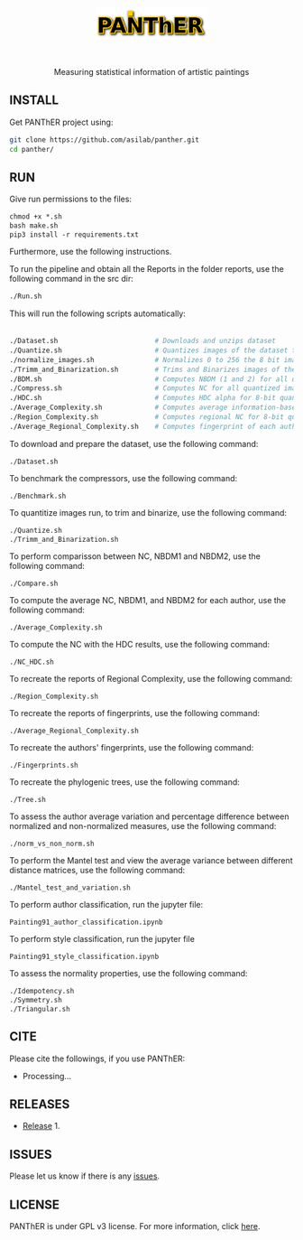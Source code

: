 <p align="center">
<img src="imgs/logo.png" alt="Panther" width="200" border="0" /></p>
<br>
<p align="center">
Measuring statistical information of artistic paintings
</p>

## INSTALL
Get PANThER project using:
```bash
git clone https://github.com/asilab/panther.git
cd panther/

```

## RUN
Give run permissions to the files:
```
chmod +x *.sh
bash make.sh
pip3 install -r requirements.txt 
```
Furthermore, use the following instructions.

To run the pipeline and obtain all the Reports in the folder reports, use the following command in the src dir:
```bash
./Run.sh
``` 

This will run the following scripts automatically:
```bash

./Dataset.sh                        # Downloads and unzips dataset
./Quantize.sh                       # Quantizes images of the dataset to 8, 6, 4 and 2 bits.
./normalize_images.sh               # Normalizes 0 to 256 the 8 bit images.
./Trimm_and_Binarization.sh         # Trims and Binarizes images of the dataset.
./BDM.sh                            # Computes NBDM (1 and 2) for all quantized images of the dataset.
./Compress.sh                       # Computes NC for all quantized images of the dataset.
./HDC.sh                            # Computes HDC alpha for 8-bit quantized images of the dataset.
./Average_Complexity.sh             # Computes average information-based measures for each author
./Region_Complexity.sh              # Computes regional NC for 8-bit quantized images of the dataset.
./Average_Regional_Complexity.sh    # Computes fingerprint of each author

```
To download and prepare the dataset, use the following command:
```
./Dataset.sh
```

To benchmark the compressors, use the following command:
```
./Benchmark.sh
```
To quantitize images run, to trim and binarize, use the following command:
```
./Quantize.sh                     
./Trimm_and_Binarization.sh 
```

To perform comparisson between NC, NBDM1 and NBDM2, use the following command:
``` 
./Compare.sh
```

To compute the average NC, NBDM1, and NBDM2 for each author, use the following command:
``` 
./Average_Complexity.sh
```

To compute the NC with the HDC results, use the following command: 
``` 
./NC_HDC.sh
```

To recreate the reports of Regional Complexity, use the following command: 
``` 
./Region_Complexity.sh
```

To recreate the reports of fingerprints, use the following command: 
``` 
./Average_Regional_Complexity.sh
```

To recreate the authors' fingerprints, use the following command: 
``` 
./Fingerprints.sh
```

To recreate the phylogenic trees, use the following command: 
``` 
./Tree.sh
```

To assess the author average variation and percentage difference between normalized and non-normalized measures, use the following command:
``` 
./norm_vs_non_norm.sh 
```

To perform the Mantel test and view the average variance between different distance matrices, use the following command:
``` 
./Mantel_test_and_variation.sh 
```
To perform author classification, run the jupyter file:
``` 
Painting91_author_classification.ipynb
```
To perform style classification, run the jupyter file
``` 
Painting91_style_classification.ipynb
```


To assess the normality properties, use the following command:
```
./Idempotency.sh
./Symmetry.sh
./Triangular.sh
```



## CITE
Please cite the followings, if you use PANThER:
* Processing...

## RELEASES
* [Release](https://github.com/pratas/panther/releases) 1.

## ISSUES
Please let us know if there is any
[issues](https://github.com/pratas/panther/issues).


## LICENSE
PANThER is under GPL v3 license. For more information, click
[here](http://www.gnu.org/licenses/gpl-3.0.html).


